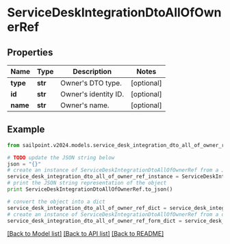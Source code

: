 # ServiceDeskIntegrationDtoAllOfOwnerRef


## Properties

Name | Type | Description | Notes
------------ | ------------- | ------------- | -------------
**type** | **str** | Owner&#39;s DTO type. | [optional] 
**id** | **str** | Owner&#39;s identity ID. | [optional] 
**name** | **str** | Owner&#39;s name. | [optional] 

## Example

```python
from sailpoint.v2024.models.service_desk_integration_dto_all_of_owner_ref import ServiceDeskIntegrationDtoAllOfOwnerRef

# TODO update the JSON string below
json = "{}"
# create an instance of ServiceDeskIntegrationDtoAllOfOwnerRef from a JSON string
service_desk_integration_dto_all_of_owner_ref_instance = ServiceDeskIntegrationDtoAllOfOwnerRef.from_json(json)
# print the JSON string representation of the object
print ServiceDeskIntegrationDtoAllOfOwnerRef.to_json()

# convert the object into a dict
service_desk_integration_dto_all_of_owner_ref_dict = service_desk_integration_dto_all_of_owner_ref_instance.to_dict()
# create an instance of ServiceDeskIntegrationDtoAllOfOwnerRef from a dict
service_desk_integration_dto_all_of_owner_ref_form_dict = service_desk_integration_dto_all_of_owner_ref.from_dict(service_desk_integration_dto_all_of_owner_ref_dict)
```
[[Back to Model list]](../README.md#documentation-for-models) [[Back to API list]](../README.md#documentation-for-api-endpoints) [[Back to README]](../README.md)


